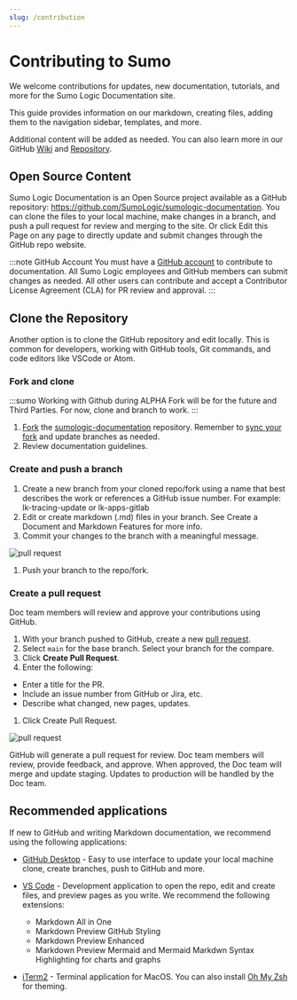 ```yaml
---
slug: /contribution
---
```


# Contributing to Sumo

We welcome contributions for updates, new documentation, tutorials, and more for the Sumo Logic Documentation site.

This guide provides information on our markdown, creating files, adding them to the navigation sidebar, templates, and more.

Additional content will be added as needed. You can also learn more in our GitHub [Wiki](https://github.com/SumoLogic/sumologic-documentation/wiki) and [Repository](https://github.com/SumoLogic/sumologic-documentation).

## Open Source Content

Sumo Logic Documentation is an Open Source project available as a GitHub repository: https://github.com/SumoLogic/sumologic-documentation. You can clone the files to your local machine, make changes in a branch, and push a pull request for review and merging to the site. Or click Edit this Page on any page to directly update and submit changes through the GitHub repo website.

:::note GitHub Account
You must have a [GitHub account](https://github.com/signup/free) to contribute to documentation. All Sumo Logic employees and GitHub members can submit changes as needed. All other users can contribute and accept a Contributor License Agreement (CLA) for PR review and approval.
:::

## Clone the Repository

Another option is to clone the GitHub repository and edit locally. This is common for developers, working with GitHub tools, Git commands, and code editors like VSCode or Atom. 

### Fork and clone

:::sumo Working with Github during ALPHA
Fork will be for the future and Third Parties. For now, clone and branch to work.
:::

1. [Fork](https://help.github.com/articles/fork-a-repo/) the [sumologic-documentation](https://github.com/SumoLogic/sumologic-documentation) repository. Remember to [sync your fork](https://help.github.com/articles/syncing-a-fork/) and update branches as needed.
1. Review documentation guidelines.

### Create and push a branch

1. Create a new branch from your cloned repo/fork using a name that best describes the work or references a GitHub issue number. For example: lk-tracing-update or lk-apps-gitlab
1. Edit or create markdown (.md) files in your branch. See Create a Document and Markdown Features for more info.
1. Commit your changes to the branch with a meaningful message.

  ![pull request](/img/contribution/commit.png)

1. Push your branch to the repo/fork.

### Create a pull request

Doc team members will review and approve your contributions using GitHub.

1. With your branch pushed to GitHub, create a new [pull request](https://github.com/SumoLogic/sumologic-documentation/compare).
1. Select `main` for the base branch. Select your branch for the compare.
1. Click **Create Pull Request**.
1. Enter the following:

  * Enter a title for the PR.
  * Include an issue number from GitHub or Jira, etc.
  * Describe what changed, new pages, updates.

1. Click Create Pull Request.

![pull request](/img/contribution/pull-request.png)

GitHub will generate a pull request for review. Doc team members will review, provide feedback, and approve. When approved, the Doc team will merge and update staging. Updates to production will be handled by the Doc team.

## Recommended applications

If new to GitHub and writing Markdown documentation, we recommend using the following applications:

* [GitHub Desktop](https://desktop.github.com/) - Easy to use interface to update your local machine clone, create branches, push to GitHub and more. 
* [VS Code](https://code.visualstudio.com/) - Development application to open the repo, edit and create files, and preview pages as you write. We recommend the following extensions:

  * Markdown All in One
  * Markdown Preview GitHub Styling
  * Markdown Preview Enhanced
  * Markdown Preview Mermaid and Mermaid Markdwn Syntax Highlighting for charts and graphs

* [iTerm2](https://iterm2.com/) - Terminal application for MacOS. You can also install [Oh My Zsh](https://ohmyz.sh/) for theming.